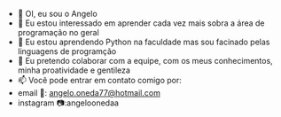 - 👋 OI, eu sou o Angelo  
- 👀 Eu estou interessado em aprender cada vez mais sobra a área de programação no geral
- 🌱 Eu estou aprendendo Python na faculdade mas sou facinado pelas linguagens de programção 
- 💞️ Eu pretendo colaborar com a equipe, com os meus conhecimentos, minha proatividade e gentileza
- 📫 Você pode entrar em contato comigo por:
-   email 📧: angelo.oneda77@hotmail.com
-   instagram 📷:angeloonedaa
